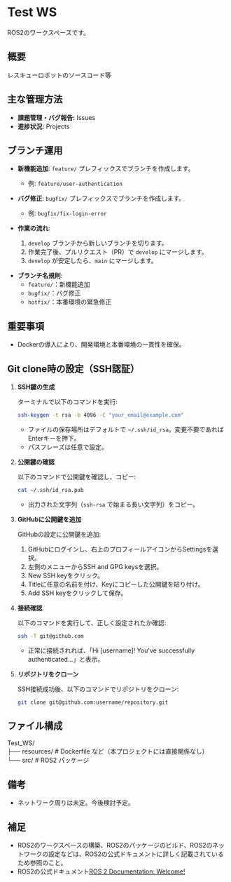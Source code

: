 # Test WS

ROS2のワークスペースです。

## 概要

レスキューロボットのソースコード等

## 主な管理方法

-   **課題管理・バグ報告:** Issues
-   **進捗状況:** Projects

## ブランチ運用

- **新機能追加**: `feature/` プレフィックスでブランチを作成します。
  - 例: `feature/user-authentication`
  
- **バグ修正**: `bugfix/` プレフィックスでブランチを作成します。
  - 例: `bugfix/fix-login-error`
  
- **作業の流れ**:
  1. `develop` ブランチから新しいブランチを切ります。
  2. 作業完了後、プルリクエスト（PR）で `develop` にマージします。
  3. `develop` が安定したら、`main` にマージします。

<!-- - **マージルール**:
  1. コンフリクトがあれば解決してからマージします。 -->

- **ブランチ名規則**:
  - `feature/`：新機能追加
  - `bugfix/`：バグ修正
  - `hotfix/`：本番環境の緊急修正


## 重要事項

-   Dockerの導入により、開発環境と本番環境の一貫性を確保。

## Git clone時の設定（SSH認証）

1.  **SSH鍵の生成**

    ターミナルで以下のコマンドを実行:

    ```bash
    ssh-keygen -t rsa -b 4096 -C "your_email@example.com"
    ```

    -   ファイルの保存場所はデフォルトで `~/.ssh/id_rsa`。変更不要であればEnterキーを押下。
    -   パスフレーズは任意で設定。

2.  **公開鍵の確認**

    以下のコマンドで公開鍵を確認し、コピー:

    ```bash
    cat ~/.ssh/id_rsa.pub
    ```

    -   出力された文字列（`ssh-rsa` で始まる長い文字列）をコピー。

3.  **GitHubに公開鍵を追加**

    GitHubの設定に公開鍵を追加:

    1.  GitHubにログインし、右上のプロフィールアイコンからSettingsを選択。
    2.  左側のメニューからSSH and GPG keysを選択。
    3.  New SSH keyをクリック。
    4.  Titleに任意の名前を付け、Keyにコピーした公開鍵を貼り付け。
    5.  Add SSH keyをクリックして保存。

4.  **接続確認**

    以下のコマンドを実行して、正しく設定されたか確認:

    ```bash
    ssh -T git@github.com
    ```

    -   正常に接続されれば、「Hi \[username]\! You've successfully authenticated...」と表示。

5.  **リポジトリをクローン**

    SSH接続成功後、以下のコマンドでリポジトリをクローン:

    ```bash
    git clone git@github.com:username/repository.git
    ```

## ファイル構成

Test_WS/  
├── resources/ # Dockerfile など（本プロジェクトには直接関係なし）  
└── src/ # ROS2 パッケージ  


## 備考

-   ネットワーク周りは未定。今後検討予定。

## 補足
-   ROS2のワークスペースの構築、ROS2のパッケージのビルド、ROS2のネットワークの設定などは、ROS2の公式ドキュメントに詳しく記載されているため参照のこと。
-   ROS2の公式ドキュメント[ROS 2 Documentation: Welcome\!](https://docs.ros.org/en/humble/index.html)
